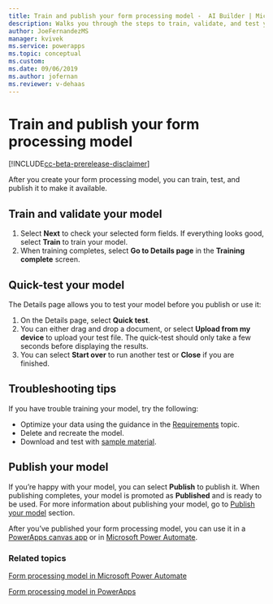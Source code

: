 ```yaml
---
title: Train and publish your form processing model -  AI Builder | Microsoft Docs
description: Walks you through the steps to train, validate, and test your form processing model in AI Builder.
author: JoeFernandezMS
manager: kvivek
ms.service: powerapps
ms.topic: conceptual
ms.custom: 
ms.date: 09/06/2019
ms.author: jofernan
ms.reviewer: v-dehaas
---
```


# Train and publish your form processing model

[!INCLUDE[cc-beta-prerelease-disclaimer](./includes/cc-beta-prerelease-disclaimer.md)]

After you create your form processing model, you can train, test, and publish it to make it available.

## Train and validate your model

1. Select **Next** to check your selected form fields. If everything looks good, select **Train** to train your model.
1. When training completes,  select **Go to Details page** in the **Training complete** screen.

## Quick-test your model

The Details page allows you to test your model before you publish or use it:

1. On the Details page, select **Quick test**.
2. You can either drag and drop a document, or select **Upload from my device** to upload your test file. The quick-test should only take a few seconds before displaying the results.
3. You can select **Start over** to run another test or **Close** if you are finished.

## Troubleshooting tips

If you have trouble training your model, try the following:

- Optimize your data using the guidance in the [Requirements](form-processing-model-requirements.md) topic.
- Delete and recreate the model.
- Download and test with [sample material](https://go.microsoft.com/fwlink/?linkid=2103171).

## Publish your model

If you’re happy with your model, you can select **Publish**  to publish it. When publishing completes, your model is promoted as **Published** and is ready to be used. For more information about publishing your model, go to [Publish your model](publish-model.md) section.

After you’ve published your form processing model, you can use it in a [PowerApps canvas app](/ai-builder/form-processor-component-in-powerapps) or in [Microsoft Power Automate](/ai-builder/form-processing-model-in-flow).

### Related topics

[Form processing model in Microsoft Power Automate](form-processing-model-in-flow.md)

[Form processing model in PowerApps](form-processor-component-in-powerapps.md)
